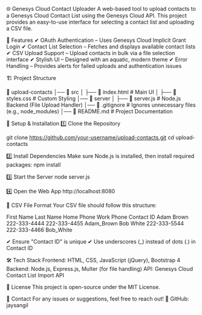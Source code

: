 🌐 Genesys Cloud Contact Uploader
A web-based tool to upload contacts to a Genesys Cloud Contact List using the Genesys Cloud API.
This project provides an easy-to-use interface for selecting a contact list and uploading a CSV file.

📌 Features
✔ OAuth Authentication – Uses Genesys Cloud Implicit Grant Login
✔ Contact List Selection – Fetches and displays available contact lists
✔ CSV Upload Support – Upload contacts in bulk via a file selection interface
✔ Stylish UI – Designed with an aquatic, modern theme
✔ Error Handling – Provides alerts for failed uploads and authentication issues

🏗 Project Structure

📂 upload-contacts
│── 📂 src
│   ├── 📄 index.html      # Main UI
│   ├── 📄 styles.css      # Custom Styling
│── 📂 server
│   ├── 📄 server.js       # Node.js Backend (File Upload Handler)
│── 📄 .gitignore          # Ignores unnecessary files (e.g., node_modules)
│── 📄 README.md           # Project Documentation

🚀 Setup & Installation
1️⃣ Clone the Repository

git clone https://github.com/your-username/upload-contacts.git
cd upload-contacts

2️⃣ Install Dependencies
Make sure Node.js is installed, then install required packages:
npm install

3️⃣ Start the Server
node server.js

4️⃣ Open the Web App
http://localhost:8080

📁 CSV File Format
Your CSV file should follow this structure:

First Name	Last Name	Home Phone	Work Phone	Contact ID
Adam	Brown	222-333-4444	222-333-4455	Adam_Brown
Bob	White	222-333-5544	222-333-4466	Bob_White

✔ Ensure "Contact ID" is unique
✔ Use underscores (_) instead of dots (.) in Contact ID

🛠 Tech Stack
Frontend: HTML, CSS, JavaScript (jQuery), Bootstrap 4
Backend: Node.js, Express.js, Multer (for file handling)
API: Genesys Cloud Contact List Import API

📜 License
This project is open-source under the MIT License.

📧 Contact
For any issues or suggestions, feel free to reach out!
📌 GitHub: jaysangil

